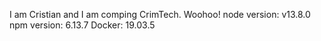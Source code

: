 I am Cristian and I am comping CrimTech. Woohoo!
node version: v13.8.0
npm version: 6.13.7
Docker: 19.03.5